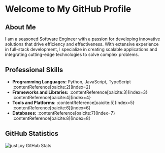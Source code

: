 # Welcome to My GitHub Profile

## About Me

I am a seasoned Software Engineer with a passion for developing innovative solutions that drive efficiency and effectiveness. With extensive experience in full-stack development, I specialize in creating scalable applications and integrating cutting-edge technologies to solve complex problems.

## Professional Skills

- **Programming Languages:** Python, JavaScript, TypeScript&#8203;:contentReference[oaicite:2]{index=2}
- **Frameworks and Libraries:** :contentReference[oaicite:3]{index=3}&#8203;:contentReference[oaicite:4]{index=4}
- **Tools and Platforms:** :contentReference[oaicite:5]{index=5}&#8203;:contentReference[oaicite:6]{index=6}
- **Databases:** :contentReference[oaicite:7]{index=7}&#8203;:contentReference[oaicite:8]{index=8}

## GitHub Statistics

![justLxy GitHub Stats](https://github-readme-stats.vercel.app/api?username=justLxy&show_icons=true&theme=highcontrast)
